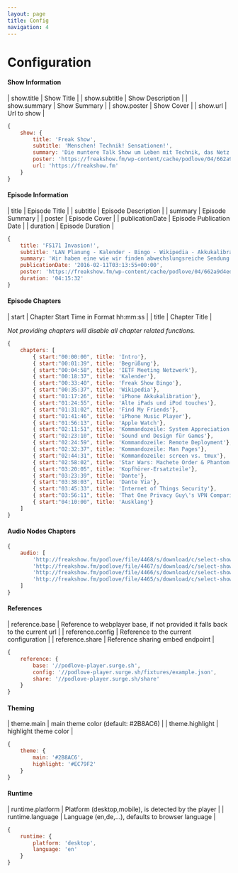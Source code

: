```yaml
---
layout: page
title: Config
navigation: 4
---
```


# Configuration

#### Show Information

| show.title  | Show Title  |
| show.subtitle  | Show Description  |
| show.summary | Show Summary |
| show.poster | Show Cover |
| show.url | Url to show |

```javascript
{
    show: {
        title: 'Freak Show',
        subtitle: 'Menschen! Technik! Sensationen!',
        summary: 'Die muntere Talk Show um Leben mit Technik, das Netz und Technikkultur. Bisweilen Apple-lastig aber selten einseitig. Wir leben und lieben Technologie und reden darüber. Mit Tim, hukl, roddi, Clemens und Denis. Freak Show hieß irgendwann mal mobileMacs.',
        poster: 'https://freakshow.fm/wp-content/cache/podlove/04/662a9d4edcf77ea2abe3c74681f509/freak-show_200x200.jpg',
        url: 'https://freakshow.fm'
    }
}
```

#### Episode Information

| title | Episode Title |
| subtitle | Episode Description |
| summary | Episode Summary |
| poster | Episode Cover |
| publicationDate | Episode Publication Date |
| duration | Episode Duration |

```javascript
{
    title: 'FS171 Invasion!',
    subtitle: 'LAN Planung - Kalender - Bingo - Wikipedia - Akkukalibration - Alte iPads und iPods - Find My Friends - iPhone Music Player - Apple Watch - Kommandozeile - Star Wars - Dante - Internet of Things Security - VPN',
    summary: 'Wir haben eine wie wir finden abwechslungsreiche Sendung produziert, die wir Euch wie immer mit Freude bereitstellen. Während die Live-Hörer Freak-Show-Bingo spielen, greifen wir das Wikipedia-Thema der letzten Sendung auf und liefern auch noch weitere Aspekte des optimalen Star-Wars-Medienkonsums frei Haus. Dazu viel Nerderei rund um die Kommandozeile, eine Einschätzung der Perspektive der Apple Watch, ein Rant über die mangelhafte Security  im Internet of Things (and Buildings) und allerlei anderer Kram.  Roddi setzt dieses Mal aus, sonst Vollbesetzung.',
    publicationDate: '2016-02-11T03:13:55+00:00',
    poster: 'https://freakshow.fm/wp-content/cache/podlove/04/662a9d4edcf77ea2abe3c74681f509/freak-show_200x200.jpg',
    duration: '04:15:32'
}
```

#### Episode Chapters

| start | Chapter Start Time in Format hh:mm:ss |
| title | Chapter Title |

_Not providing chapters will disable all chapter related functions._

```javascript
{
    chapters: [
        { start:"00:00:00", title: 'Intro'},
        { start:"00:01:39", title: 'Begrüßung'},
        { start:"00:04:58", title: 'IETF Meeting Netzwerk'},
        { start:"00:18:37", title: 'Kalender'},
        { start:"00:33:40", title: 'Freak Show Bingo'},
        { start:"00:35:37", title: 'Wikipedia'},
        { start:"01:17:26", title: 'iPhone Akkukalibration'},
        { start:"01:24:55", title: 'Alte iPads und iPod touches'},
        { start:"01:31:02", title: 'Find My Friends'},
        { start:"01:41:46", title: 'iPhone Music Player'},
        { start:"01:56:13", title: 'Apple Watch'},
        { start:"02:11:51", title: 'Kommandozeile: System Appreciation'},
        { start:"02:23:10", title: 'Sound und Design für Games'},
        { start:"02:24:59", title: 'Kommandozeile: Remote Deployment'},
        { start:"02:32:37", title: 'Kommandozeile: Man Pages'},
        { start:"02:44:31", title: 'Kommandozeile: screen vs. tmux'},
        { start:"02:58:02", title: 'Star Wars: Machete Order & Phantom Edit'},
        { start:"03:20:05", title: 'Kopfhörer-Ersatzteile'},
        { start:"03:23:39", title: 'Dante'},
        { start:"03:38:03", title: 'Dante Via'},
        { start:"03:45:33", title: 'Internet of Things Security'},
        { start:"03:56:11", title: 'That One Privacy Guy\'s VPN Comparison Chart'},
        { start:"04:10:00", title: 'Ausklang'}
    ]
}
```

#### Audio Nodes Chapters

```javascript
{
    audio: [
        'http://freakshow.fm/podlove/file/4468/s/download/c/select-show/fs171-invasion.m4a',
        'http://freakshow.fm/podlove/file/4467/s/download/c/select-show/fs171-invasion.mp3',
        'http://freakshow.fm/podlove/file/4466/s/download/c/select-show/fs171-invasion.oga',
        'http://freakshow.fm/podlove/file/4465/s/download/c/select-show/fs171-invasion.opus'
    ]
}
```

#### References

| reference.base | Reference to webplayer base, if not provided it falls back to the current url |
| reference.config | Reference to the current configuration |
| reference.share | Reference sharing embed endpoint |

```javascript
{
    reference: {
        base: '//podlove-player.surge.sh',
        config: '//podlove-player.surge.sh/fixtures/example.json',
        share: '//podlove-player.surge.sh/share'
    }
}
```

#### Theming

| theme.main | main theme color (default: #2B8AC6) |
| theme.highlight | highlight theme color |

```javascript
{
    theme: {
        main: '#2B8AC6',
        highlight: '#EC79F2'
    }
}
```

#### Runtime

| runtime.platform | Platform (desktop,mobile), is detected by the player |
| runtime.language | Language (en,de,...), defaults to browser language |

```javascript
{
    runtime: {
        platform: 'desktop',
        language: 'en'
    }
}
```
